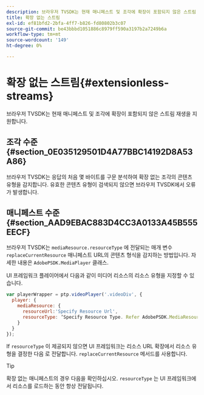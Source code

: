 ```yaml
---
description: 브라우저 TVSDK는 현재 매니페스트 및 조각에 확장이 포함되지 않은 스트림 재생을 지원합니다.
title: 확장 없는 스트림
exl-id: ef81bfd2-2bfa-4ff7-b826-fd80802b3c07
source-git-commit: be43bbbd1051886c8979ff590a3197b2a7249b6a
workflow-type: tm+mt
source-wordcount: '149'
ht-degree: 0%

---
```


# 확장 없는 스트림{#extensionless-streams}

브라우저 TVSDK는 현재 매니페스트 및 조각에 확장이 포함되지 않은 스트림 재생을 지원합니다.

## 조각 수준 {#section_0E035129501D4A77BBC14192D8A53A86}

브라우저 TVSDK는 응답의 처음 몇 바이트를 구문 분석하여 확장 없는 조각의 콘텐츠 유형을 감지합니다. 유효한 콘텐츠 유형이 검색되지 않으면 브라우저 TVSDK에서 오류가 발생합니다.

## 매니페스트 수준 {#section_AAD9EBAC883D4CC3A0133A45B555EECF}

브라우저 TVSDK는 `mediaResource.resourceType` 에 전달되는 매개 변수 `replaceCurrentResource` 매니페스트 URL의 콘텐츠 형식을 감지하는 방법입니다. 자세한 내용은 `AdobePSDK.MediaPlayer` 클래스.

UI 프레임워크 플레이어에서 다음과 같이 미디어 리소스의 리소스 유형을 지정할 수 있습니다.

```js
var playerWrapper = ptp.videoPlayer('.videoDiv', { 
  player: { 
    mediaResource: { 
      resourceUrl:'Specify Resource Url', 
      resourceType: ‘Specify Resource Type. Refer AdobePSDK.MediaResourceType' 
    } 
  } 
}); 
```

If `resourceType` 이 제공되지 않으면 UI 프레임워크는 리소스 URL 확장에서 리소스 유형을 결정한 다음 로 전달합니다. `replaceCurrentResource` 메서드를 사용합니다.

>[!TIP]
>
>확장 없는 매니페스트의 경우 다음을 확인하십시오. `resourceType` 는 UI 프레임워크에서 리소스를 로드하는 동안 항상 전달됩니다.
